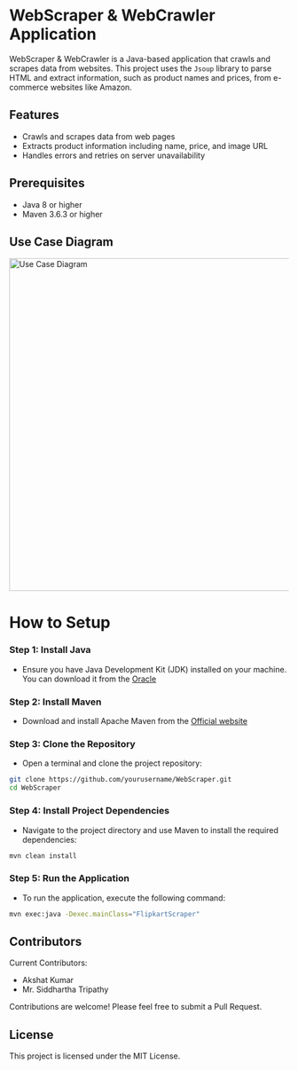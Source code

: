 # WebScraper & WebCrawler Application

WebScraper & WebCrawler is a Java-based application that crawls and scrapes data from websites. This project uses the `Jsoup` library to parse HTML and extract information, such as product names and prices, from e-commerce websites like Amazon. 

## Features

- Crawls and scrapes data from web pages 
- Extracts product information including name, price, and image URL
- Handles errors and retries on server unavailability

## Prerequisites

- Java 8 or higher
- Maven 3.6.3 or higher

## Use Case Diagram
<img src="https://github.com/Akshat-Kumar-X/Web-Scraper-and-Crawler/assets/112055229/a754632f-d7f6-4cad-99cf-ee97f3126a36" alt="Use Case Diagram" width="600">


# How to Setup

### Step 1: Install Java
- Ensure you have Java Development Kit (JDK) installed on your machine. You can download it from the [Oracle](https://www.oracle.com/java/technologies/downloads/#java11)

### Step 2: Install Maven
- Download and install Apache Maven from the [Official website](https://maven.apache.org/install.html)

### Step 3: Clone the Repository
- Open a terminal and clone the project repository:

```bash
git clone https://github.com/yourusername/WebScraper.git
cd WebScraper
```
### Step 4: Install Project Dependencies
- Navigate to the project directory and use Maven to install the required dependencies:

```bash
mvn clean install
```
### Step 5: Run the Application
- To run the application, execute the following command:

```bash
mvn exec:java -Dexec.mainClass="FlipkartScraper"
```

## Contributors
Current Contributors:
- Akshat Kumar
- Mr. Siddhartha Tripathy

Contributions are welcome! Please feel free to submit a Pull Request.

## License
This project is licensed under the MIT License.
